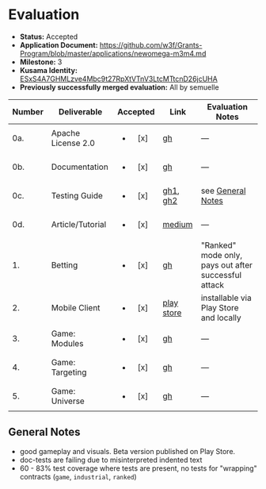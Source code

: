 # Evaluation

- **Status:** Accepted
- **Application Document:** https://github.com/w3f/Grants-Program/blob/master/applications/newomega-m3m4.md
- **Milestone:** 3
- **Kusama Identity:** [ESxS4A7GHMLzve4Mbc9t27RpXtVTnV3LtcMTtcnD26jcUHA](https://polkascan.io/pre/kusama/account/ESxS4A7GHMLzve4Mbc9t27RpXtVTnV3LtcMTtcnD26jcUHA)
- **Previously successfully merged evaluation:** All by semuelle

| Number | Deliverable        |        Accepted        | Link                                                                                                                                                                                                                                                                                                                     | Evaluation Notes                                     |
| ------ | ------------------ | :--------------------: | ------------------------------------------------------------------------------------------------------------------------------------------------------------------------------------------------------------------------------------------------------------------------------------------------------------------------ | ---------------------------------------------------- |
| 0a.    | Apache License 2.0 | <ul><li>[x] </li></ul> | [gh](https://github.com/WiktorStarczewski/newomega-polkadot-hybrid/blob/7d958aa83404a7541692c4cf2d53a18618ba99f3/LICENSE)                                                                                                                                                                                                | —                                                    |
| 0b.    | Documentation      | <ul><li>[x] </li></ul> | [gh](https://github.com/WiktorStarczewski/newomega-polkadot-hybrid/tree/b6260660bf04f57b381828abe27571b0c2e9d7e5/newomega-capacitor-polkadot/contracts#on-chain)                                                                                                                                                         | —                                                    |
| 0c.    | Testing Guide      | <ul><li>[x] </li></ul> | [gh1](https://github.com/WiktorStarczewski/newomega-polkadot-hybrid/tree/b6260660bf04f57b381828abe27571b0c2e9d7e5/newomega-capacitor-polkadot#testing), [gh2](https://github.com/WiktorStarczewski/newomega-polkadot-hybrid/tree/b6260660bf04f57b381828abe27571b0c2e9d7e5/newomega-capacitor-polkadot/contracts#testing) | see [General Notes](#general-notes)                  |
| 0d.    | Article/Tutorial   | <ul><li>[x] </li></ul> | [medium](https://wiktorstarczewski.medium.com/persistent-universe-comes-to-newomega-f8bf99851d72)                                                                                                                                                                                                                        | —                                                    |
| 1.     | Betting            | <ul><li>[x] </li></ul> | [gh](https://github.com/WiktorStarczewski/newomega-polkadot-hybrid/blob/a7b4cd953318c31f21d44d29bfbd6929a8f659e8/newomega-capacitor-polkadot/contracts/newomegaranked/newomegaranked.rs#L226)                                                                                                                            | "Ranked" mode only, pays out after successful attack |
| 2.     | Mobile Client      | <ul><li>[x] </li></ul> | [play store](https://play.google.com/store/apps/details?id=org.celrisen.newomega)                                                                                                                                                                                                                                        | installable via Play Store and locally               |
| 3.     | Game: Modules      | <ul><li>[x] </li></ul> | [gh](https://github.com/WiktorStarczewski/newomega-polkadot-hybrid/blob/a7b4cd953318c31f21d44d29bfbd6929a8f659e8/newomega-capacitor-polkadot/contracts/newomega/newomega.rs#L638)                                                                                                                                        | —                                                    |
| 4.     | Game: Targeting    | <ul><li>[x] </li></ul> | [gh](https://github.com/WiktorStarczewski/newomega-polkadot-hybrid/blob/a7b4cd953318c31f21d44d29bfbd6929a8f659e8/newomega-capacitor-polkadot/contracts/newomega/newomega.rs#L471)                                                                                                                                        | —                                                    |
| 5.     | Game: Universe     | <ul><li>[x] </li></ul> | [gh](https://github.com/WiktorStarczewski/newomega-polkadot-hybrid/blob/a7b4cd953318c31f21d44d29bfbd6929a8f659e8/newomega-capacitor-polkadot/contracts/newomegauniverse/newomegauniverse.rs)                                                                                                                             | —                                                    |

## General Notes

- good gameplay and visuals. Beta version published on Play Store.
- doc-tests are failing due to misinterpreted indented text
- 60 - 83% test coverage where tests are present, no tests for "wrapping" contracts (`game`, `industrial`, `ranked`)
